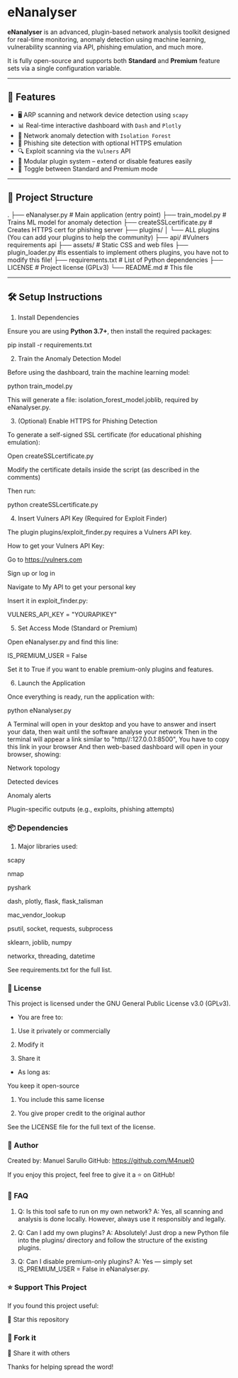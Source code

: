 # eNanalyser

**eNanalyser** is an advanced, plugin-based network analysis toolkit designed for real-time monitoring, anomaly detection using machine learning, vulnerability scanning via API, phishing emulation, and much more.

It is fully open-source and supports both **Standard** and **Premium** feature sets via a single configuration variable.

---

## 🚀 Features

- 🖥️ ARP scanning and network device detection using `scapy`
- 📊 Real-time interactive dashboard with `Dash` and `Plotly`
- 🧠 Network anomaly detection with `Isolation Forest`
- 🧪 Phishing site detection with optional HTTPS emulation
- 🔍 Exploit scanning via the `Vulners` API
- 🔌 Modular plugin system – extend or disable features easily
- 🔐 Toggle between Standard and Premium mode

---

## 📁 Project Structure

.
├── eNanalyser.py # Main application (entry point)
├── train_model.py # Trains ML model for anomaly detection
├── createSSLcertificate.py # Creates HTTPS cert for phishing server
├── plugins/
│ └── ALL plugins (You can add your plugins to help the community)
├── api/ #Vulners requirements api
├── assets/ # Static CSS and web files
├── plugin_loader.py #Is essentials to implement others plugins, you have not to modify this file!
├── requirements.txt # List of Python dependencies
├── LICENSE # Project license (GPLv3)
└── README.md # This file


---

## 🛠️ Setup Instructions

1. Install Dependencies

Ensure you are using **Python 3.7+**, then install the required packages:

pip install -r requirements.txt


2. Train the Anomaly Detection Model

Before using the dashboard, train the machine learning model:

python train_model.py

This will generate a file: isolation_forest_model.joblib, required by eNanalyser.py.


3. (Optional) Enable HTTPS for Phishing Detection

To generate a self-signed SSL certificate (for educational phishing emulation):

Open createSSLcertificate.py

Modify the certificate details inside the script (as described in the comments)

Then run:

python createSSLcertificate.py


4. Insert Vulners API Key (Required for Exploit Finder)

The plugin plugins/exploit_finder.py requires a Vulners API key.

How to get your Vulners API Key:

Go to https://vulners.com

Sign up or log in

Navigate to My API to get your personal key

Insert it in exploit_finder.py:

VULNERS_API_KEY = "YOURAPIKEY"


5. Set Access Mode (Standard or Premium)

Open eNanalyser.py and find this line:

IS_PREMIUM_USER = False

Set it to True if you want to enable premium-only plugins and features.


6. Launch the Application

Once everything is ready, run the application with:


python eNanalyser.py 

A Terminal will open in your desktop and you have to answer and insert your data, then wait until the software analyse your network
Then in the terminal will appear a link similar to "http//:127.0.0.1:8500", You have to copy this link in your browser 
And then web-based dashboard will open in your browser, showing:

Network topology

Detected devices

Anomaly alerts

Plugin-specific outputs (e.g., exploits, phishing attempts)



### 📦 Dependencies

1. Major libraries used:

scapy

nmap

pyshark

dash, plotly, flask, flask_talisman

mac_vendor_lookup

psutil, socket, requests, subprocess

sklearn, joblib, numpy

networkx, threading, datetime

See requirements.txt for the full list.



### 🔐 License

This project is licensed under the GNU General Public License v3.0 (GPLv3).

- You are free to:

1. Use it privately or commercially

2. Modify it

3. Share it

- As long as:

You keep it open-source

1. You include this same license

2. You give proper credit to the original author

See the LICENSE file for the full text of the license.



### 👤 Author

Created by: Manuel Sarullo
GitHub: https://github.com/M4nuel0

If you enjoy this project, feel free to give it a ⭐ on GitHub!



### 🙋 FAQ

1. Q: Is this tool safe to run on my own network?
   A: Yes, all scanning and analysis is done locally. However, always use it responsibly and legally.

2. Q: Can I add my own plugins?
   A: Absolutely! Just drop a new Python file into the plugins/ directory and follow the structure of the existing plugins.

3. Q: Can I disable premium-only plugins?
   A: Yes — simply set IS_PREMIUM_USER = False in eNanalyser.py.



### ⭐ Support This Project

If you found this project useful:

🌟 Star this repository


### 🍴 Fork it

🧵 Share it with others



Thanks for helping spread the word!